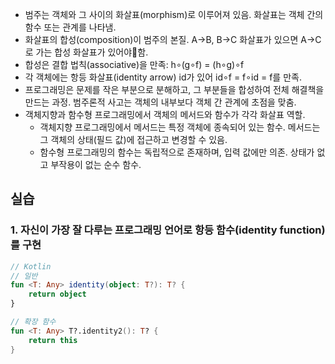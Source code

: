 - 범주는 객체와 그 사이의 화살표(morphism)로 이루어져 있음. 화살표는 객체 간의 함수 또는 관계를 나타냄.
- 화살표의 합성(composition)이 범주의 본질. A->B, B->C 화살표가 있으면 A->C로 가는 합성 화살표가 있어야함.
- 합성은 결합 법칙(associative)을 만족: h∘(g∘f) = (h∘g)∘f
- 각 객체에는 항등 화살표(identity arrow) id가 있어 id∘f = f∘id = f를 만족.
- 프로그래밍은 문제를 작은 부분으로 분해하고, 그 부분들을 합성하여 전체 해결책을 만드는 과정. 범주론적 사고는 객체의 내부보다 객체 간 관계에 초점을 맞춤.
- 객체지향과 함수형 프로그래밍에서 객체의 메서드와 함수가 각각 화살표 역할.
    - 객체지향 프로그래밍에서 메서드는 특정 객체에 종속되어 있는 함수. 메서드는 그 객체의 상태(필드 값)에 접근하고 변경할 수 있음.
    - 함수형 프로그래밍의 함수는 독립적으로 존재하며, 입력 값에만 의존. 상태가 없고 부작용이 없는 순수 함수.

## 실습

### 1. 자신이 가장 잘 다루는 프로그래밍 언어로 항등 함수(identity function)를 구현
``` kotlin
// Kotlin
// 일반
fun <T: Any> identity(object: T?): T? {
    return object
}

// 확장 함수
fun <T: Any> T?.identity2(): T? {
    return this
}
```
